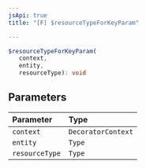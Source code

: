 ```yaml
---
jsApi: true
title: "[F] $resourceTypeForKeyParam"

---
```

```ts
$resourceTypeForKeyParam(
   context, 
   entity, 
   resourceType): void
```

## Parameters

| Parameter | Type |
| :------ | :------ |
| `context` | `DecoratorContext` |
| `entity` | `Type` |
| `resourceType` | `Type` |
